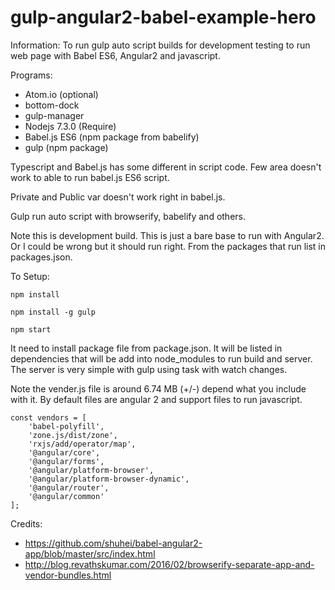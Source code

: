 # gulp-angular2-babel-example-hero

Information: To run gulp auto script builds for development testing to run web page with Babel ES6, Angular2 and javascript.

Programs:
 * Atom.io (optional)
  * bottom-dock
  * gulp-manager
 * Nodejs 7.3.0 (Require)
  * Babel.js ES6 (npm package from babelify)
  * gulp (npm package)

Typescript and Babel.js has some different in script code. Few area doesn't work to able to run babel.js ES6 script.

Private and Public var doesn't work right in babel.js.

Gulp run auto script with browserify, babelify and others.

Note this is development build. This is just a bare base to run with Angular2. Or I could be wrong but it should run right. From the packages that run list in packages.json.

To Setup:

```
npm install

npm install -g gulp

npm start
```

It need to install package file from package.json. It will be listed in dependencies that will be add into node_modules to run build and server. The server is very simple with gulp using task with watch changes.

Note the vender.js file is around 6.74 MB (+/-) depend what you include with it. By default files are angular 2 and support files to run javascript.

```
const vendors = [
    'babel-polyfill',
    'zone.js/dist/zone',
    'rxjs/add/operator/map',
    '@angular/core',
    '@angular/forms',
    '@angular/platform-browser',
    '@angular/platform-browser-dynamic',
    '@angular/router',
    '@angular/common'
];
```

Credits:
 * https://github.com/shuhei/babel-angular2-app/blob/master/src/index.html
 * http://blog.revathskumar.com/2016/02/browserify-separate-app-and-vendor-bundles.html
